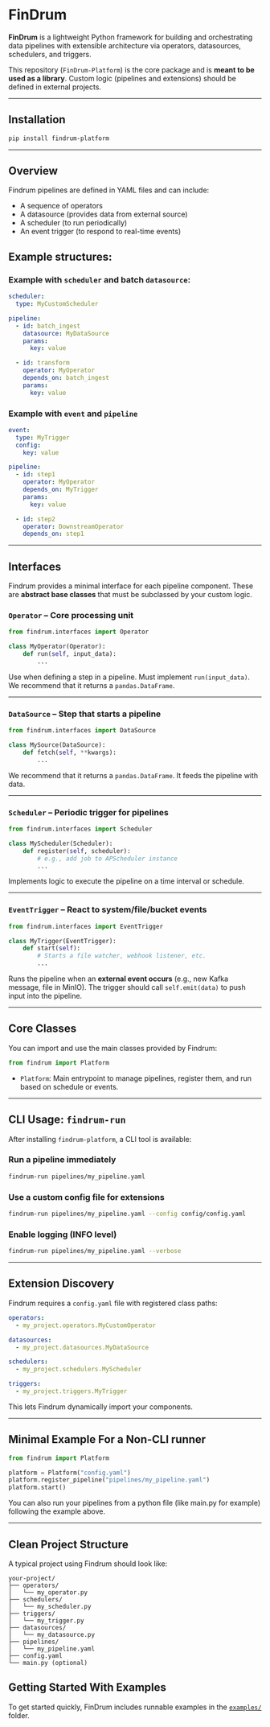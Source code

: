 # FinDrum

**FinDrum** is a lightweight Python framework for building and orchestrating data pipelines with extensible architecture via operators, datasources, schedulers, and triggers.

This repository (`FinDrum-Platform`) is the core package and is **meant to be used as a library**. Custom logic (pipelines and extensions) should be defined in external projects.

---

## Installation

```bash
pip install findrum-platform
```

---

## Overview

Findrum pipelines are defined in YAML files and can include:

- A sequence of operators
- A datasource (provides data from external source)
- A scheduler (to run periodically)
- An event trigger (to respond to real-time events)

## Example structures:

### Example with `scheduler` and batch `datasource`:

```yaml
scheduler:
  type: MyCustomScheduler

pipeline:
  - id: batch_ingest
    datasource: MyDataSource
    params:
      key: value

  - id: transform
    operator: MyOperator
    depends_on: batch_ingest
    params:
      key: value
```

### Example with `event` and `pipeline`

```yaml
event:
  type: MyTrigger
  config:
    key: value

pipeline:
  - id: step1
    operator: MyOperator
    depends_on: MyTrigger
    params:
      key: value

  - id: step2
    operator: DownstreamOperator
    depends_on: step1
```

---

## Interfaces

Findrum provides a minimal interface for each pipeline component. These are **abstract base classes** that must be subclassed by your custom logic.

### `Operator` – Core processing unit

```python
from findrum.interfaces import Operator

class MyOperator(Operator):
    def run(self, input_data):
        ...
```

Use when defining a step in a pipeline. Must implement `run(input_data)`. We recommend that it returns a `pandas.DataFrame`.

---

### `DataSource` – Step that starts a pipeline

```python
from findrum.interfaces import DataSource

class MySource(DataSource):
    def fetch(self, **kwargs):
        ...
```

We recommend that it returns a `pandas.DataFrame`. It feeds the pipeline with data.

---

### `Scheduler` – Periodic trigger for pipelines

```python
from findrum.interfaces import Scheduler

class MyScheduler(Scheduler):
    def register(self, scheduler):
        # e.g., add job to APScheduler instance
        ...
```

Implements logic to execute the pipeline on a time interval or schedule.

---

### `EventTrigger` – React to system/file/bucket events

```python
from findrum.interfaces import EventTrigger

class MyTrigger(EventTrigger):
    def start(self):
        # Starts a file watcher, webhook listener, etc.
        ...
```

Runs the pipeline when an **external event occurs** (e.g., new Kafka message, file in MinIO). The trigger should call `self.emit(data)` to push input into the pipeline.

---

## Core Classes

You can import and use the main classes provided by Findrum:

```python
from findrum import Platform
```

- `Platform`: Main entrypoint to manage pipelines, register them, and run based on schedule or events.

---

## CLI Usage: `findrum-run`

After installing `findrum-platform`, a CLI tool is available:

### Run a pipeline immediately

```bash
findrum-run pipelines/my_pipeline.yaml
```

### Use a custom config file for extensions

```bash
findrum-run pipelines/my_pipeline.yaml --config config/config.yaml
```

### Enable logging (INFO level)

```bash
findrum-run pipelines/my_pipeline.yaml --verbose
```

---

## Extension Discovery

Findrum requires a `config.yaml` file with registered class paths:

```yaml
operators:
  - my_project.operators.MyCustomOperator

datasources:
  - my_project.datasources.MyDataSource

schedulers:
  - my_project.schedulers.MyScheduler

triggers:
  - my_project.triggers.MyTrigger
```

This lets Findrum dynamically import your components.

---

## Minimal Example For a Non-CLI runner

```python
from findrum import Platform

platform = Platform("config.yaml")
platform.register_pipeline("pipelines/my_pipeline.yaml")
platform.start()
```

You can also run your pipelines from a python file (like main.py for example) following the example above.

---

## Clean Project Structure

A typical project using Findrum should look like:

```
your-project/
├── operators/
│   └── my_operator.py
├── schedulers/
│   └── my_scheduler.py
├── triggers/
│   └── my_trigger.py
├── datasources/
│   └── my_datasource.py
├── pipelines/
│   └── my_pipeline.yaml
├── config.yaml
└── main.py (optional)
```

## Getting Started With Examples

To get started quickly, FinDrum includes runnable examples in the [`examples/`](./examples) folder.
